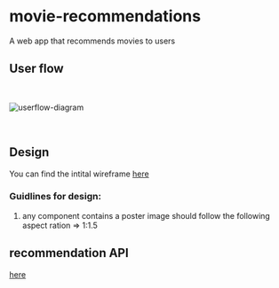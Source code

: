 # movie-recommendations
A web app that recommends movies to users

## User flow
</br>

![userflow-diagram](https://user-images.githubusercontent.com/67644700/148216285-6ef10813-eba6-472e-b26b-a6efe32e7788.png)

 </br>
 
## Design
  You can find the intital wireframe [here](https://www.figma.com/file/iRsEnmVpQE0yEYnmgXr2kD/Movie-Recommendation?node-id=0%3A1)
  
  ### Guidlines for design:
  1. any component contains a poster image should follow the following aspect ration => 1:1.5

## recommendation API
[here](https://github.com/fbal98/movie-recommender-system)



